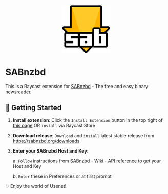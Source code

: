 <p align="center">
    <img src="./assets/sabnzbdplus.png" width="150" height="150" />
</p>

# SABnzbd

This is a Raycast extension for [SABnzbd](https://sabnzbd.org/) - The free and easy binary newsreader.

## 🚀 Getting Started

1. **Install extension**: Click the `Install Extension` button in the top right of [this page](https://www.raycast.com/jns/sabnzbd) OR `install` via Raycast Store

2. **Download release**: `Download` and `install` latest stable release from https://sabnzbd.org/downloads

2. **Enter your SABnzbd Host and Key**:

    a. `Follow` instructions from [SABnzbd - Wiki - API reference](https://sabnzbd.org/wiki/configuration/4.5/api) to get your Host and Key

    b. `Enter` these in Preferences or at first prompt

✨ Enjoy the world of Usenet!